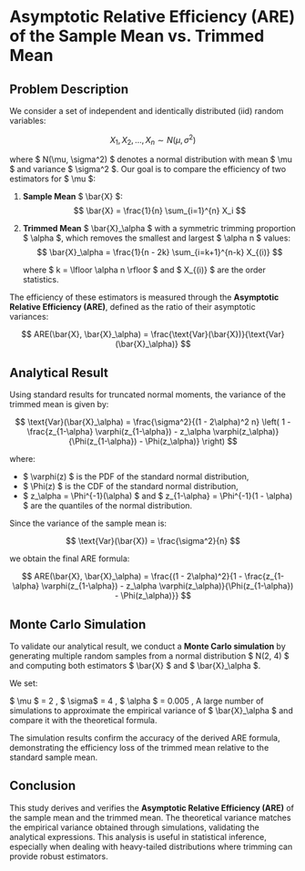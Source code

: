 # Asymptotic Relative Efficiency (ARE) of the Sample Mean vs. Trimmed Mean

## Problem Description

We consider a set of independent and identically distributed (iid) random variables:

$$ X_1, X_2, ..., X_n \sim N(\mu, \sigma^2) $$

where $ N(\mu, \sigma^2) $ denotes a normal distribution with mean $ \mu $ and variance $ \sigma^2 $. Our goal is to compare the efficiency of two estimators for $ \mu $:

1. **Sample Mean** $ \bar{X} $:
   $$ \bar{X} = \frac{1}{n} \sum_{i=1}^{n} X_i $$

2. **Trimmed Mean** $ \bar{X}_\alpha $ with a symmetric trimming proportion $ \alpha $, which removes the smallest and largest $ \alpha n $ values:
   $$ \bar{X}_\alpha = \frac{1}{n - 2k} \sum_{i=k+1}^{n-k} X_{(i)} $$

   where $ k = \lfloor \alpha n \rfloor $ and $ X_{(i)} $ are the order statistics.

The efficiency of these estimators is measured through the **Asymptotic Relative Efficiency (ARE)**, defined as the ratio of their asymptotic variances:

$$ ARE(\bar{X}, \bar{X}_\alpha) = \frac{\text{Var}(\bar{X})}{\text{Var}(\bar{X}_\alpha)} $$

## Analytical Result

Using standard results for truncated normal moments, the variance of the trimmed mean is given by:

$$ \text{Var}(\bar{X}_\alpha) = \frac{\sigma^2}{(1 - 2\alpha)^2 n} \left( 1 - \frac{z_{1-\alpha} \varphi(z_{1-\alpha}) - z_\alpha \varphi(z_\alpha)}{\Phi(z_{1-\alpha}) - \Phi(z_\alpha)} \right) $$

where:

- $ \varphi(z) $ is the PDF of the standard normal distribution,
- $ \Phi(z) $ is the CDF of the standard normal distribution,
- $ z_\alpha = \Phi^{-1}(\alpha) $ and $ z_{1-\alpha} = \Phi^{-1}(1 - \alpha) $ are the quantiles of the normal distribution.

Since the variance of the sample mean is:

$$ \text{Var}(\bar{X}) = \frac{\sigma^2}{n} $$

we obtain the final ARE formula:

$$ ARE(\bar{X}, \bar{X}_\alpha) = \frac{(1 - 2\alpha)^2}{1 - \frac{z_{1-\alpha} \varphi(z_{1-\alpha}) - z_\alpha \varphi(z_\alpha)}{\Phi(z_{1-\alpha}) - \Phi(z_\alpha)}} $$

## Monte Carlo Simulation

To validate our analytical result, we conduct a **Monte Carlo simulation** by generating multiple random samples from a normal distribution $ N(2, 4) $ and computing both estimators $ \bar{X} $ and $ \bar{X}_\alpha $.

We set:

$ \mu $ = 2 , $ \sigma$ = 4 ,
$ \alpha $ = 0.005 ,
A large number of simulations to approximate the empirical variance of $ \bar{X}_\alpha $ and compare it with the theoretical formula.

The simulation results confirm the accuracy of the derived ARE formula, demonstrating the efficiency loss of the trimmed mean relative to the standard sample mean.

## Conclusion

This study derives and verifies the **Asymptotic Relative Efficiency (ARE)** of the sample mean and the trimmed mean. The theoretical variance matches the empirical variance obtained through simulations, validating the analytical expressions. This analysis is useful in statistical inference, especially when dealing with heavy-tailed distributions where trimming can provide robust estimators.

